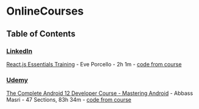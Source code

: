 # OnlineCourses

## Table of Contents

### [LinkedIn](./LinkedInLearning/)
[React.js Essentials Training](https://www.linkedin.com/learning/react-js-essential-training-14836121/) - Eve Porcello - 2h 1m - [code from course](./LinkedInLearning/ReactEssentialTraining/)

### [Udemy](./Udemy/)
[The Complete Android 12 Developer Course - Mastering Android](https://www.udemy.com/course/the-complete-android-10-developer-course-mastering-android/) - Abbass Masri - 47 Sections, 83h 34m - [code from course](./Udemy/CompleteAndroid12DeveloperCourse/)